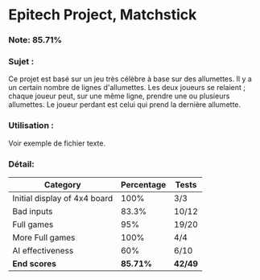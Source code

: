 # Epitech Project, Matchstick

### Note: 85.71%

### Sujet :

Ce projet est basé sur un jeu très célèbre à base sur des allumettes. Il y a un certain nombre de lignes d'allumettes. Les deux joueurs se relaient ; chaque joueur peut, sur une même ligne, prendre une ou plusieurs allumettes. Le joueur perdant est celui qui prend la dernière allumette.

### Utilisation :

Voir exemple de fichier texte.

### Détail:

| Category                     | Percentage | Tests     |
|------------------------------|------------|-----------|
| Initial display of 4x4 board | 100%       | 3/3       |
| Bad inputs                   | 83.3%      | 10/12     |
| Full games                   | 95%        | 19/20     |
| More Full games              | 100%       | 4/4       |
| AI effectiveness             | 60%        | 6/10      |
| **End scores**               | **85.71%** | **42/49** |

